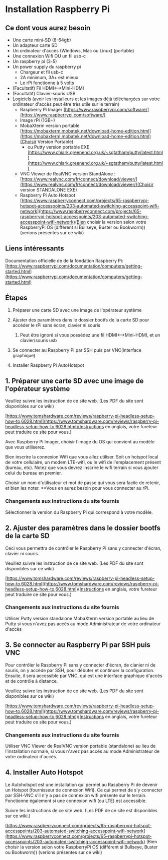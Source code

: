 # Installation Raspberry Pi

## Ce dont vous aurez besoin

* Une carte mini-SD (8-64gb)
* Un adapteur carte SD
* Un ordinateur d'accès (Windows, Mac ou Linux) (portable)
* Une connexion Wifi OU un fil usb-c
* Un raspberry pi (3-5)
* Un power supply du raspberry pi
  * Chargeur et fil usb-c
  * 2A minimum, 3A+ est mieux
  * Le rPi fonctionne à 5 volts
* (Facultatif) Fil HDMI<-->Mini-HDMI
* (Facultatif) Clavier-souris USB
* Logiciels (avoir les installeurs et les images déjà téléchargées sur votre ordinateur d'accès peut être très utile sur le terrain)
  * Raspberry Pi Imager [https://www.raspberrypi.com/software/](https://www.raspberrypi.com/software/)
  * Image rPi (1GB+)
  * MobaXterm version portable [https://mobaxterm.mobatek.net/download-home-edition.html](https://mobaxterm.mobatek.net/download-home-edition.html)(Choisir Version Portable)
    * ou Putty version portable EXE [https://www.chiark.greenend.org.uk/~sgtatham/putty/latest.html](https://www.chiark.greenend.org.uk/~sgtatham/putty/latest.html)
  * VNC Viewer de RealVNC version StandAlone : [https://www.realvnc.com/fr/connect/download/viewer/](https://www.realvnc.com/fr/connect/download/viewer/)(Choisir version STANDALONE EXE)
  * Raspberry Pi Auto Hotspot [https://www.raspberryconnect.com/projects/65-raspberrypi-hotspot-accesspoints/203-automated-switching-accesspoint-wifi-network](https://www.raspberryconnect.com/projects/65-raspberrypi-hotspot-accesspoints/203-automated-switching-accesspoint-wifi-network)(Bien choisir la version selon votre RaspberryPi OS (différent si Bullseye, Buster ou Bookworm)) (verions présentes sur ce wiki)

## Liens intéressants

Documentation officielle de de la fondation Raspberry Pi:[https://www.raspberrypi.com/documentation/computers/getting-started.html](https://www.raspberrypi.com/documentation/computers/getting-started.html)

## Étapes

1. Préparer une carte SD avec une image de l'opérateur système
2. Ajuster des paramètres dans le dossier bootfs de la carte SD pour accéder le rPi sans écran, clavier ni souris

   1. Peut être ignoré si vous possédez une fil HDMI<-->Mini-HDMI, et un clavier/souris usb
3. Se connecter au Raspberry Pi par SSH puis par VNC(interface graphique)
4. Installer Raspberry Pi AutoHotspot

## 1. Préparer une carte SD avec une image de l'opérateur système

Veuillez suivre les instruction de ce site web. (Les PDF du site sont disponibles sur ce wiki)

[https://www.tomshardware.com/reviews/raspberry-pi-headless-setup-how-to,6028.html](https://www.tomshardware.com/reviews/raspberry-pi-headless-setup-how-to,6028.html)(Instructions en anglais, votre fureteur peut traduire ce site pour vous.)

Avec Raspberry Pi Imager, choisir l'image du OS qui convient au modèle que vous utiliserez.

Bien inscrire la connexion Wifi que vous allez utiliser. Soit un hotspot local de votre cellulaire, un modem LTE-wifi, ou le wifi de l'emplacement présent (bureau, etc). Notez que vous devrez inscrire le wifi terrain si vous ajouter celui du bureau en premier.

Choisir un nom d'utilisateur et mot de passe qui vous sera facile de retenir, et bien les noter. **Vous en aurez besoin pour vous connecter au rPi.

### Changements aux instructions du site fournis

Sélectionner la version du Raspberry Pi qui correspond à votre modèle.

## 2. Ajuster des paramètres dans le dossier bootfs de la carte SD

Ceci vous permettra de contrôler le Raspberry Pi sans y connecter d'écran, clavier ni souris.

Veuillez suivre les instruction de ce site web. (Les PDF du site sont disponibles sur ce wiki)

[https://www.tomshardware.com/reviews/raspberry-pi-headless-setup-how-to,6028.html](https://www.tomshardware.com/reviews/raspberry-pi-headless-setup-how-to,6028.html)(Instructions en anglais, votre fureteur peut traduire ce site pour vous.)

### Changements aux instructions du site fournis

Utiliser Putty version standalone  MobaXterm version portable au lieu de Putty si vous n\'avez pas accès au mode Administrateur de votre ordinateur d'accès

## 3. Se connecter au Raspberry Pi par SSH puis VNC

Pour contrôler le Raspberry Pi sans y connecter d'écran, de clanier ni de souris, on y accède par SSH, pour débuter et continuer la configuration. Ensuite, il sera accessible par VNC, qui est une interface graphique d'accès et de contrôle à distance.

Veuillez suivre les instruction de ce site web. (Les PDF du site sont disponibles sur ce wiki)

[https://www.tomshardware.com/reviews/raspberry-pi-headless-setup-how-to,6028.html](https://www.tomshardware.com/reviews/raspberry-pi-headless-setup-how-to,6028.html)(Instructions en anglais, votre fureteur peut traduire ce site pour vous.)

### Changements aux instructions du site fournis

Utiliser VNC Viewer de RealVNC version portable (standalone) au lieu de l'installation normale, si vous n\'avez pas accès au mode Administrateur de votre ordinateur d'accès.

## 4. Installer Auto Hotspot

Le Autohotspot est une installation qui permet au Raspberry Pi de devenir un Hotspot (fournisseur de connexion Wifi). Ce qui permet de s'y connecter par SSH-VNC s'il n'y a pas de connexion wifi présente sur le terrain. Fonctionne également si une connexion wifi (ou LTE) est accessible.

Suivre les instructions de ce site web. (Les PDF de ce site est disponibles sur ce wiki.)

[https://www.raspberryconnect.com/projects/65-raspberrypi-hotspot-accesspoints/203-automated-switching-accesspoint-wifi-network](https://www.raspberryconnect.com/projects/65-raspberrypi-hotspot-accesspoints/203-automated-switching-accesspoint-wifi-network) (Bien choisir la version selon votre RaspberryPi OS (différent si Bullseye, Buster ou Bookworm)) (verions présentes sur ce wiki)
